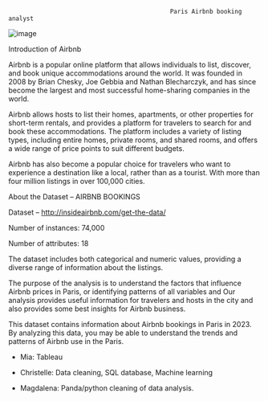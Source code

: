                                                  Paris Airbnb booking analyst






![image](https://github.com/Chr1ssie/the_data_dazzlers/assets/145025544/4f8d70ea-51d2-4b8e-a450-f70a8b4bed40)









Introduction of Airbnb


Airbnb is a popular online platform that allows individuals to list, discover, and book unique accommodations around the world. It was founded in 2008 by Brian Chesky, Joe Gebbia and Nathan Blecharczyk, and has since become the largest and most successful home-sharing companies in the world.


Airbnb allows hosts to list their homes, apartments, or other properties for short-term rentals, and provides a platform for travelers to search for and book these accommodations. The platform includes a variety of listing types, including entire homes, private rooms, and shared rooms, and offers a wide range of price points to suit different budgets.


Airbnb has also become a popular choice for travelers who want to experience a destination like a local, rather than as a tourist. With more than four million listings in over 100,000 cities.


About the Dataset – AIRBNB BOOKINGS


Dataset – http://insideairbnb.com/get-the-data/

Number of instances: 74,000

Number of attributes: 18


The dataset includes both categorical and numeric values, providing a diverse range of information about the listings.
 

The purpose of the analysis is to understand the factors that influence Airbnb prices in Paris, or identifying patterns of all variables and Our analysis provides useful information for travelers and hosts in the city and also provides some best insights for Airbnb business.


This dataset contains information about Airbnb bookings in Paris in 2023. By analyzing this data, you may be able to understand the trends and patterns of Airbnb use in the Paris.



- Mia: Tableau

- Christelle: Data cleaning, SQL database, Machine learning

- Magdalena: Panda/python cleaning of data analysis. 


